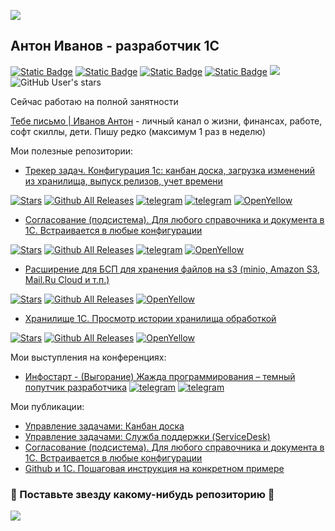 ﻿<p><img src="https://capsule-render.vercel.app/api?type=waving&color=gradient&height=120&section=header"/></p>


<h2 align="left">Антон Иванов - разработчик 1С</h2>

[![Static Badge](https://img.shields.io/badge/Blog-channel-orange)]([https://t.me/xBlizD](https://t.me/dark_companions))
[![Static Badge](https://img.shields.io/badge/Telegram-channel-blue)](https://t.me/xBlizD)
[![Static Badge](https://img.shields.io/badge/Infostart-profile-blue)](https://infostart.ru/profile/265032)
[![Static Badge](https://img.shields.io/badge/LinkedIn-profile-blue)](https://www.linkedin.com/in/iabBliz/)
![](https://komarev.com/ghpvc/?username=BlizD&color=blue) 
![GitHub User's stars](https://img.shields.io/github/stars/BlizD?style=flat)


Сейчас работаю на полной занятности

[Тебе письмо | Иванов Антон](https://t.me/dark_companions) - личный канал о жизни, финансах, работе, софт скиллы, дети.
Пишу редко (максимум 1 раз в неделю)

Мои полезные репозитории:
 * [Трекер задач. Конфигурация 1с: канбан доска, загрузка изменений из хранилища, выпуск релизов, учет времени](https://github.com/BlizD/Tasks)

[![Stars](https://img.shields.io/github/stars/BlizD/Tasks.svg?label=Github%20%E2%98%85&a)](https://github.com/BlizD/Tasks/stargazers)
[![Github All Releases](https://img.shields.io/github/downloads/BlizD/Tasks/total.svg)]() 
[![telegram](https://img.shields.io/badge/telegram-channal-green.svg)](https://t.me/tasksm)
[![telegram](https://img.shields.io/badge/telegram-chat-green.svg)](https://t.me/joinchat/KbD_hhM1tJGb3B3gz6QIvA)
[![OpenYellow](https://img.shields.io/endpoint?url=https://openyellow.org/data/badges/2/68359534.json)](https://openyellow.org/grid?data=top&repo=68359534)
 * [Согласование (подсистема). Для любого справочника и документа в 1С. Встраивается в любые конфигурации](https://github.com/BlizD/BPS)

[![Stars](https://img.shields.io/github/stars/BlizD/BPS.svg?label=Github%20%E2%98%85&a)](https://github.com/BlizD/BPS/stargazers)
[![Github All Releases](https://img.shields.io/github/downloads/BlizD/BPS/total.svg)](https://github.com/BlizD/BPS/releases)
[![telegram](https://img.shields.io/badge/telegram-channal-green.svg)](https://t.me/mebps)
[![OpenYellow](https://img.shields.io/endpoint?url=https://openyellow.org/data/badges/1/59638035.json)](https://openyellow.org/grid?data=top&repo=59638035)

* [Расширение для БСП для хранения файлов на s3 (minio, Amazon S3, Mail.Ru Cloud и т.п.)](https://github.com/BlizD/S3_SSL)

[![Stars](https://img.shields.io/github/stars/BlizD/S3_SSL.svg?label=Github%20%E2%98%85&a)](https://github.com/BlizD/S3_SSL/stargazers)
[![Github All Releases](https://img.shields.io/github/downloads/BlizD/S3_SSL/total.svg)]() 
[![OpenYellow](https://img.shields.io/endpoint?url=https://openyellow.org/data/badges/2/387114027.json)](https://openyellow.org/grid?data=top&repo=387114027)
* [Хранилище 1С. Просмотр истории хранилища обработкой](https://github.com/BlizD/HistoryStorage)

[![Stars](https://img.shields.io/github/stars/BlizD/HistoryStorage.svg?label=Github%20%E2%98%85&a)](https://github.com/BlizD/HistoryStorageL/stargazers)
[![Github All Releases](https://img.shields.io/github/downloads/BlizD/HistoryStorage/total.svg)]() 
[![OpenYellow](https://img.shields.io/endpoint?url=https://openyellow.org/data/badges/1/113544369.json)](https://openyellow.org/grid?data=top&repo=113544369)


Мои выступления на конференциях:
 * [Инфостарт - (Выгорание) Жажда программирования – темный попутчик разработчика](https://infostart.ru/public/2231330/)
[![telegram](https://img.shields.io/badge/telegram-channal-green.svg)](https://t.me/dark_companions)
[![telegram](https://img.shields.io/badge/telegram-chat-green.svg)](https://t.me/dark_companion)

Мои публикации:
* [Управление задачами: Канбан доска](https://infostart.ru/public/552480/)
* [Управление задачами: Служба поддержки (ServiceDesk)](https://infostart.ru/public/788003/)
* [Согласование (подсистема). Для любого справочника и документа в 1С. Встраивается в любые конфигурации](https://infostart.ru/public/544937/)
* [Github и 1С. Пошаговая инструкция на конкретном примере](https://infostart.ru/public/691382/)
    
<h3 align="left">🫶 Поставьте звезду какому-нибудь репозиторию 🫶</h3>

<p align="left">
  <img src="https://capsule-render.vercel.app/api?type=waving&color=gradient&height=120&section=footer"/>
</p>




